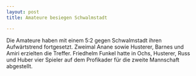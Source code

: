 ```yaml
---
layout: post
title: Amateure besiegen Schwalmstadt

---
```


Die Amateure haben mit einem 5:2 gegen Schwalmstadt ihren Aufwärtstrend fortgesetzt. Zweimal Anane sowie Husterer, Barnes und Amiri erzielten die Treffer. Friedhelm Funkel hatte in Ochs, Husterer, Russ und Huber vier Spieler auf dem Profikader für die zweite Mannschaft abgestellt.


